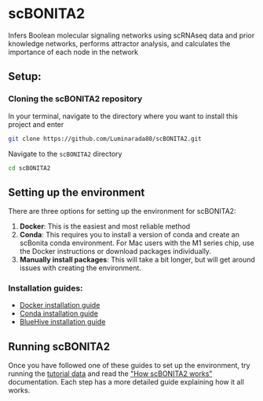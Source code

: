 # scBONITA2
Infers Boolean molecular signaling networks using scRNAseq data and prior knowledge networks, performs attractor analysis, and calculates the importance of each node in the network

## Setup:

### Cloning the scBONITA2 repository
In your terminal, navigate to the directory where you want to install this project and enter 
```bash
git clone https://github.com/Luminarada80/scBONITA2.git
```

Navigate to the `scBONITA2` directory
```bash
cd scBONITA2
```

## Setting up the environment
There are three options for setting up the environment for scBONITA2:
1. **Docker**: This is the easiest and most reliable method
2. **Conda**: This requires you to install a version of conda and create an scBonita conda environment. 
For Mac users with the M1 series chip, use the Docker instructions or download packages individually.
3. **Manually install packages**: This will take a bit longer, but will get around issues with creating the environment.

### Installation guides:
- [Docker installation guide](documentation/setup_instructions/docker_setup.md)
- [Conda installation guide](documentation/setup_instructions/conda_setup.md)
- [BlueHive installation guide](documentation/setup_instructions/bluehive_setup.md)

## Running scBONITA2
Once you have followed one of these guides to set up the environment, try running the [tutorial data](documentation/tutorial.md) and read the ["How scBONITA2 works"](documentation/running_scBONITA2.md) documentation. Each step has a more detailed guide explaining how it all works.